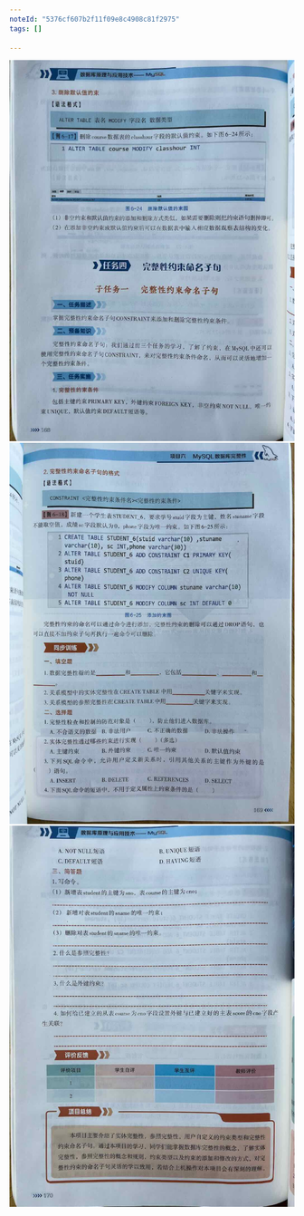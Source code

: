 ```yaml
---
noteId: "5376cf607b2f11f09e8c4908c81f2975"
tags: []

---
```



 
![创建数据表](../images/168.jpeg) 
![创建数据表](../images/169.jpeg)
![创建数据表](../images/170.jpeg) 

 
